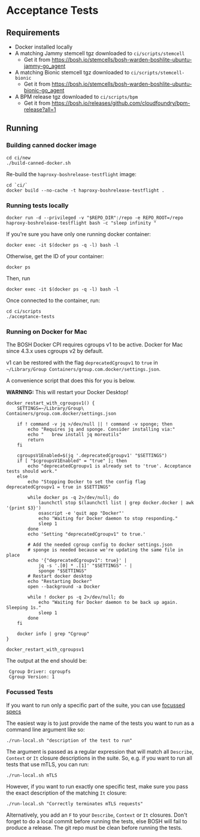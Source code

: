 # Acceptance Tests

## Requirements

* Docker installed locally
* A matching Jammy stemcell tgz downloaded to `ci/scripts/stemcell`
  * Get it from https://bosh.io/stemcells/bosh-warden-boshlite-ubuntu-jammy-go_agent
* A matching Bionic stemcell tgz downloaded to `ci/scripts/stemcell-bionic`
  * Get it from https://bosh.io/stemcells/bosh-warden-boshlite-ubuntu-bionic-go_agent
* A BPM release tgz downloaded to `ci/scripts/bpm`
  * Get it from https://bosh.io/releases/github.com/cloudfoundry/bpm-release?all=1

## Running
### Building canned docker image

```shell
cd ci/new
./build-canned-docker.sh
```

Re-build the `haproxy-boshrelease-testflight` image:
```shell
cd `ci/`
docker build --no-cache -t haproxy-boshrelease-testflight .
```

### Running tests locally

```shell
docker run -d --privileged -v "$REPO_DIR":/repo -e REPO_ROOT=/repo haproxy-boshrelease-testflight bash -c "sleep infinity "
```
If you're sure you have only one running docker container:

```shell
docker exec -it $(docker ps -q -l) bash -l
```

Otherwise, get the ID of your container:

```shell
docker ps
```

Then, run 
```shell
docker exec -it $(docker ps -q -l) bash -l
```

Once connected to the container, run:

```shell
cd ci/scripts
./acceptance-tests
```

### Running on Docker for Mac

The BOSH Docker CPI requires cgroups v1 to be active. Docker for Mac since 4.3.x uses cgroups v2 by default.

v1 can be restored with the flag `deprecatedCgroupv1` to `true` in `~/Library/Group Containers/group.com.docker/settings.json`.

A convenience script that does this for you is below.

**WARNING:** This will restart your Docker Desktop!

```shell
docker_restart_with_cgroupsv1() {
    SETTINGS=~/Library/Group\ Containers/group.com.docker/settings.json

    if ! command -v jq >/dev/null || ! command -v sponge; then
        echo "Requires jq and sponge. Consider installing via:"
        echo "   brew install jq moreutils"
        return
    fi

    cgroupsV1Enabled=$(jq '.deprecatedCgroupv1' "$SETTINGS")
    if [ "$cgroupsV1Enabled" = "true" ]; then
        echo "deprecatedCgroupv1 is already set to 'true'. Acceptance tests should work."
    else
        echo "Stopping Docker to set the config flag deprecatedCgroupv1 = true in $SETTINGS"

        while docker ps -q 2>/dev/null; do
            launchctl stop $(launchctl list | grep docker.docker | awk '{print $3}')
            osascript -e 'quit app "Docker"'
            echo "Waiting for Docker daemon to stop responding."
            sleep 1
        done
        echo 'Setting "deprecatedCgroupv1" to true.'

        # Add the needed cgroup config to docker settings.json
        # sponge is needed because we're updating the same file in place
        echo '{"deprecatedCgroupv1": true}' |
            jq -s '.[0] * .[1]' "$SETTINGS" - |
            sponge "$SETTINGS"
        # Restart docker desktop
        echo "Restarting Docker"
        open --background -a Docker

        while ! docker ps -q 2>/dev/null; do
            echo "Waiting for Docker daemon to be back up again. Sleeping 1s."
            sleep 1
        done
    fi

    docker info | grep "Cgroup"
}

docker_restart_with_cgroupsv1
```

The output at the end should be:
```plain
 Cgroup Driver: cgroupfs
 Cgroup Version: 1
```

### Focussed Tests

If you want to run only a specific part of the suite, you can use [focussed specs](https://onsi.github.io/ginkgo/#focused-specs)

The easiest way is to just provide the name of the tests you want to run as a command line argument like so:

```shell
./run-local.sh "description of the test to run"
```

The argument is passed as a regular expression that will match all `Describe`, `Context` or `It` closure descriptions in the suite.
So, e.g. if you want to run all tests that use mTLS, you can run:

```shell
./run-local.sh mTLS
```

However, if you want to run exactly one specific test, make sure you pass the exact description of the matching `It` closure:

```shell
./run-local.sh "Correctly terminates mTLS requests"
```

Alternatively, you add an `F` to your `Describe`, `Context` or `It` closures.
Don't forget to do a local commit before running the tests, else BOSH will fail to produce a release. The git repo must be clean before running the tests.
